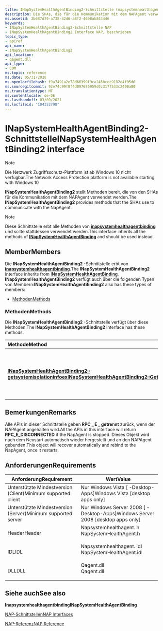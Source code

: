```yaml
---
title: INapSystemHealthAgentBinding2-Schnittstelle (napsystemhealthagent. h)
description: Die SHAs, die für die Kommunikation mit dem NAPAgent verwendet werden. | INapSystemHealthAgentBinding2-Schnittstelle (napsystemhealthagent. h)
ms.assetid: 2b087d79-a738-42d6-a8f2-4698ab844446
keywords:
- INapSystemHealthAgentBinding2-Schnittstelle NAP
- INapSystemHealthAgentBinding2 Interface NAP, beschrieben
topic_type:
- apiref
api_name:
- INapSystemHealthAgentBinding2
api_location:
- qagent.dll
api_type:
- COM
ms.topic: reference
ms.date: 05/31/2018
ms.openlocfilehash: f9a7491a2e78d66399f9ca246bcee9182e4f95d0
ms.sourcegitcommit: 92e74c99f8f4d097676959d0c317f533c2400a80
ms.translationtype: MT
ms.contentlocale: de-DE
ms.lasthandoff: 03/09/2021
ms.locfileid: "104352798"
---
```

# <a name="inapsystemhealthagentbinding2-interface"></a><span data-ttu-id="42957-106">INapSystemHealthAgentBinding2-Schnittstelle</span><span class="sxs-lookup"><span data-stu-id="42957-106">INapSystemHealthAgentBinding2 interface</span></span>

> [!Note]  
> <span data-ttu-id="42957-107">Die Netzwerk Zugriffsschutz-Plattform ist ab Windows 10 nicht verfügbar.</span><span class="sxs-lookup"><span data-stu-id="42957-107">The Network Access Protection platform is not available starting with Windows 10</span></span>

 

<span data-ttu-id="42957-108">**INapSystemHealthAgentBinding2** stellt Methoden bereit, die von den SHAs für die Kommunikation mit dem NAPAgent verwendet werden.</span><span class="sxs-lookup"><span data-stu-id="42957-108">The **INapSystemHealthAgentBinding2** provides methods that the SHAs use to communicate with the NapAgent.</span></span>

> [!Note]  
> <span data-ttu-id="42957-109">Diese Schnittstelle erbt alle Methoden von [**inapsystemhealthagentbinding**](inapsystemhealthagentbinding.md) und sollte stattdessen verwendet werden.</span><span class="sxs-lookup"><span data-stu-id="42957-109">This interface inherits all the methods of [**INapSystemHealthAgentBinding**](inapsystemhealthagentbinding.md) and should be used instead.</span></span>

 

## <a name="members"></a><span data-ttu-id="42957-110">Member</span><span class="sxs-lookup"><span data-stu-id="42957-110">Members</span></span>

<span data-ttu-id="42957-111">Die **INapSystemHealthAgentBinding2** -Schnittstelle erbt von [**inapsystemhealthagentbinding**](inapsystemhealthagentbinding.md).</span><span class="sxs-lookup"><span data-stu-id="42957-111">The **INapSystemHealthAgentBinding2** interface inherits from [**INapSystemHealthAgentBinding**](inapsystemhealthagentbinding.md).</span></span> <span data-ttu-id="42957-112">**INapSystemHealthAgentBinding2** verfügt auch über die folgenden Typen von Membern:</span><span class="sxs-lookup"><span data-stu-id="42957-112">**INapSystemHealthAgentBinding2** also has these types of members:</span></span>

-   [<span data-ttu-id="42957-113">Methoden</span><span class="sxs-lookup"><span data-stu-id="42957-113">Methods</span></span>](#methods)

### <a name="methods"></a><span data-ttu-id="42957-114">Methoden</span><span class="sxs-lookup"><span data-stu-id="42957-114">Methods</span></span>

<span data-ttu-id="42957-115">Die **INapSystemHealthAgentBinding2** -Schnittstelle verfügt über diese Methoden.</span><span class="sxs-lookup"><span data-stu-id="42957-115">The **INapSystemHealthAgentBinding2** interface has these methods.</span></span>



| <span data-ttu-id="42957-116">Methode</span><span class="sxs-lookup"><span data-stu-id="42957-116">Method</span></span>                                                                                                                    | <span data-ttu-id="42957-117">BESCHREIBUNG</span><span class="sxs-lookup"><span data-stu-id="42957-117">Description</span></span>                                                                                     |
|:--------------------------------------------------------------------------------------------------------------------------|:------------------------------------------------------------------------------------------------|
| [<span data-ttu-id="42957-118">**INapSystemHealthAgentBinding2:: getsystemisolationinfoex**</span><span class="sxs-lookup"><span data-stu-id="42957-118">**INapSystemHealthAgentBinding2::GetSystemIsolationInfoEx**</span></span>](inapsystemhealthagentbinding2-getsystemisolationinfoex.md) | <span data-ttu-id="42957-119">Wird von SHAs aufgerufen, um den systemisolations Zustand und den erweiterten Isolations Status zu bestimmen.</span><span class="sxs-lookup"><span data-stu-id="42957-119">Called by SHAs to determine the system isolation state and extended isolation state.</span></span><br/> |



 

## <a name="remarks"></a><span data-ttu-id="42957-120">Bemerkungen</span><span class="sxs-lookup"><span data-stu-id="42957-120">Remarks</span></span>

<span data-ttu-id="42957-121">Alle APIs in dieser Schnittstelle geben **RPC \_ E \_ getrennt** zurück, wenn der NAPAgent angehalten wird.</span><span class="sxs-lookup"><span data-stu-id="42957-121">All the APIs in this interface will return **RPC\_E\_DISCONNECTED** if the NapAgent is stopped.</span></span> <span data-ttu-id="42957-122">Dieses Objekt wird nach dem Neustart automatisch wieder hergestellt und an den NAPAgent gebunden.</span><span class="sxs-lookup"><span data-stu-id="42957-122">This object will recover automatically and rebind to the NapAgent, once it restarts.</span></span>

## <a name="requirements"></a><span data-ttu-id="42957-123">Anforderungen</span><span class="sxs-lookup"><span data-stu-id="42957-123">Requirements</span></span>



| <span data-ttu-id="42957-124">Anforderung</span><span class="sxs-lookup"><span data-stu-id="42957-124">Requirement</span></span> | <span data-ttu-id="42957-125">Wert</span><span class="sxs-lookup"><span data-stu-id="42957-125">Value</span></span> |
|-------------------------------------|-----------------------------------------------------------------------------------------------------|
| <span data-ttu-id="42957-126">Unterstützte Mindestversion (Client)</span><span class="sxs-lookup"><span data-stu-id="42957-126">Minimum supported client</span></span><br/> | <span data-ttu-id="42957-127">Nur Windows Vista \[ -Desktop-Apps\]</span><span class="sxs-lookup"><span data-stu-id="42957-127">Windows Vista \[desktop apps only\]</span></span><br/>                                                      |
| <span data-ttu-id="42957-128">Unterstützte Mindestversion (Server)</span><span class="sxs-lookup"><span data-stu-id="42957-128">Minimum supported server</span></span><br/> | <span data-ttu-id="42957-129">Nur Windows Server 2008 \[ -Desktop-Apps\]</span><span class="sxs-lookup"><span data-stu-id="42957-129">Windows Server 2008 \[desktop apps only\]</span></span><br/>                                                |
| <span data-ttu-id="42957-130">Header</span><span class="sxs-lookup"><span data-stu-id="42957-130">Header</span></span><br/>                   | <dl> <span data-ttu-id="42957-131"><dt>Napsystemhealthagent. h</dt></span><span class="sxs-lookup"><span data-stu-id="42957-131"><dt>NapSystemHealthAgent.h</dt></span></span> </dl>   |
| <span data-ttu-id="42957-132">IDL</span><span class="sxs-lookup"><span data-stu-id="42957-132">IDL</span></span><br/>                      | <dl> <span data-ttu-id="42957-133"><dt>Napsystemhealthagent. idl</dt></span><span class="sxs-lookup"><span data-stu-id="42957-133"><dt>NapSystemHealthAgent.idl</dt></span></span> </dl> |
| <span data-ttu-id="42957-134">DLL</span><span class="sxs-lookup"><span data-stu-id="42957-134">DLL</span></span><br/>                      | <dl> <span data-ttu-id="42957-135"><dt>Qagent.dll</dt></span><span class="sxs-lookup"><span data-stu-id="42957-135"><dt>Qagent.dll</dt></span></span> </dl>               |



## <a name="see-also"></a><span data-ttu-id="42957-136">Siehe auch</span><span class="sxs-lookup"><span data-stu-id="42957-136">See also</span></span>

<dl> <dt>

[<span data-ttu-id="42957-137">**Inapsystemhealthagentbinding**</span><span class="sxs-lookup"><span data-stu-id="42957-137">**INapSystemHealthAgentBinding**</span></span>](inapsystemhealthagentbinding.md)
</dt> <dt>

[<span data-ttu-id="42957-138">NAP-Schnittstellen</span><span class="sxs-lookup"><span data-stu-id="42957-138">NAP Interfaces</span></span>](nap-interfaces.md)
</dt> <dt>

[<span data-ttu-id="42957-139">NAP-Referenz</span><span class="sxs-lookup"><span data-stu-id="42957-139">NAP Reference</span></span>](nap-reference.md)
</dt> </dl>

 

 





